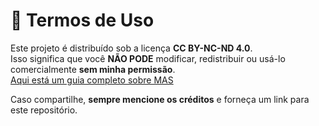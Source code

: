 # 🚫 Termos de Uso  

Este projeto é distribuído sob a licença **CC BY-NC-ND 4.0**.  
Isso significa que você **NÃO PODE** modificar, redistribuir ou usá-lo comercialmente **sem minha permissão**.  
[Aqui está um guia completo sobre MAS](https://www.reddit.com/r/MASFandom/comments/1azszax/a_guide_for_mas/)

Caso compartilhe, **sempre mencione os créditos** e forneça um link para este repositório.  
